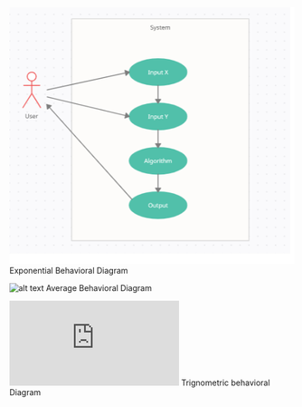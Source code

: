 
![alt text](https://github.com/99003512/SDLC_Calculator/blob/main/Architecture/Behavioural%20Diagrams/Exponential%20low%20level.png)
Exponential Behavioral Diagram

![alt text](https://github.com/99003512/SDLC_Calculator/blob/main/Architecture/Behavioural%20Diagrams/Average_Behavioral.jpg)
Average Behavioral Diagram

![alt text](https://github.com/99003512/SDLC_Calculator/blob/main/Architecture/Behavioural%20Diagrams/Behavioural%20diagram-Trignometry.odt)
Trignometric behavioral Diagram
